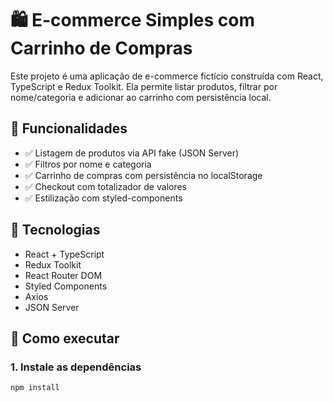 # 🛍️ E-commerce Simples com Carrinho de Compras

Este projeto é uma aplicação de e-commerce fictício construída com React, TypeScript e Redux Toolkit. Ela permite listar produtos, filtrar por nome/categoria e adicionar ao carrinho com persistência local.

## 🚀 Funcionalidades

- ✅ Listagem de produtos via API fake (JSON Server)
- ✅ Filtros por nome e categoria
- ✅ Carrinho de compras com persistência no localStorage
- ✅ Checkout com totalizador de valores
- ✅ Estilização com styled-components

## 🧰 Tecnologias

- React + TypeScript
- Redux Toolkit
- React Router DOM
- Styled Components
- Axios
- JSON Server

## 🏁 Como executar

### 1. Instale as dependências

```bash
npm install